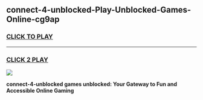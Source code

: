 
## connect-4-unblocked-Play-Unblocked-Games-Online-cg9ap
<h3>
<a href="https://premium76.site?title=connect-4-unblocked&ref=25A">CLICK TO PLAY</a></h3>
<hr>

<h3>
<a href="https://premium76.site?title=connect-4-unblocked&ref=25A">CLICK 2 PLAY</a>
  
</h3>

<a href="https://premium76.site?title=connect-4-unblocked&ref=25A"><img src="https://clearcache.store/games.png"></a>


**connect-4-unblocked games unblocked: Your Gateway to Fun and Accessible Online Gaming**
